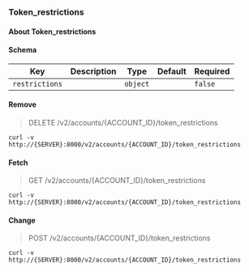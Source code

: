 ### Token_restrictions

#### About Token_restrictions

#### Schema

Key | Description | Type | Default | Required
--- | ----------- | ---- | ------- | --------
`restrictions` |   | `object` |   | `false`


#### Remove

> DELETE /v2/accounts/{ACCOUNT_ID}/token_restrictions

```curl
curl -v http://{SERVER}:8000/v2/accounts/{ACCOUNT_ID}/token_restrictions
```

#### Fetch

> GET /v2/accounts/{ACCOUNT_ID}/token_restrictions

```curl
curl -v http://{SERVER}:8000/v2/accounts/{ACCOUNT_ID}/token_restrictions
```

#### Change

> POST /v2/accounts/{ACCOUNT_ID}/token_restrictions

```curl
curl -v http://{SERVER}:8000/v2/accounts/{ACCOUNT_ID}/token_restrictions
```


